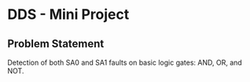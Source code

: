 # DDS - Mini Project
## Problem Statement
Detection of both SA0 and SA1 faults on basic logic gates: 
AND, OR, and NOT.